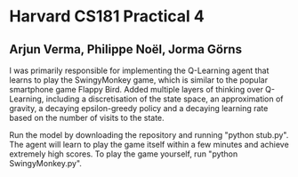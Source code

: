 # Harvard CS181 Practical 4
## Arjun Verma, Philippe Noël, Jorma Görns

I was primarily responsible for implementing the Q-Learning agent that learns to play the SwingyMonkey game, which is similar to the popular smartphone game Flappy Bird. Added multiple layers of thinking over Q-Learning, including a discretisation of the state space, an approximation of gravity, a decaying epsilon-greedy policy and a decaying learning rate based on the number of visits to the state.

Run the model by downloading the repository and running "python stub.py". The agent will learn to play the game itself within a few minutes and achieve extremely high scores. To play the game yourself, run "python SwingyMonkey.py".
